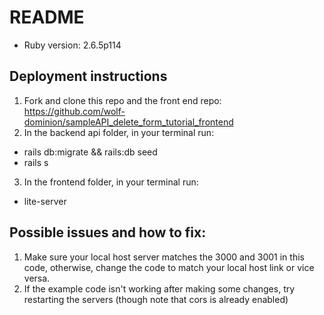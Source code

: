 # README
* Ruby version: 2.6.5p114

## Deployment instructions

1. Fork and clone this repo and the front end repo: https://github.com/wolf-dominion/sampleAPI_delete_form_tutorial_frontend
2. In the backend api folder, in your terminal run:
  - rails db:migrate && rails:db seed
  - rails s
3. In the frontend folder, in your terminal run: 
  - lite-server

## Possible issues and how to fix:
1. Make sure your local host server matches the 3000 and 3001 in this code, otherwise, change the code to match your local host link or vice versa. 
2. If the example code isn't working after making some changes, try restarting the servers (though note that cors is already enabled)
